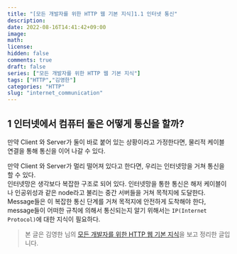 ```yaml
---
title: "[모든 개발자를 위한 HTTP 웹 기본 지식]1.1 인터넷 통신"
description: 
date: 2022-08-16T14:41:42+09:00
image: 
math: 
license: 
hidden: false
comments: true
draft: false
series: ["모든 개발자를 위한 HTTP 웹 기본 지식"]
tags: ["HTTP","김영한"]
categories: "HTTP"
slug: "internet_communication"
---
```


## 1 인터넷에서 컴퓨터 둘은 어떻게 통신을 할까?

만약 Client 와 Server가 둘이 바로 붙어 있는 상황이라고 가정한다면, 물리적 케이블 연결을 통해 통신을 이어 나갈 수 있다.

만약 Client 와 Server가 멀리 떨어져 있다고 한다면, 우리는 인터넷망을 거쳐 통신을 할 수 있다.  
인터넷망은 생각보다 복잡한 구조로 되어 있다. 인터넷망을 통한 통신은 해저 케이블이나 인공위성과 같은 node라고 불리는 중간 서버들을 거쳐 목적지에 도달한다.  
Message들은 이 복잡한 통신 단계를 거쳐 목적지에 안전하게 도착해야 한다, message들이 어떠한 규칙에 의해서 통신되는지 알기 위해서는 `IP(Internet Protocol)`에 대한 지식이 필요하다.  


> 본 글은 김영한 님의 [모든 개발자를 위한 HTTP 웹 기본 지식](https://www.inflearn.com/course/http-%EC%9B%B9-%EB%84%A4%ED%8A%B8%EC%9B%8C%ED%81%AC/dashboard)을 보고 정리한 글입니다.
